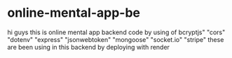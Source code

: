 ﻿# online-mental-app-be
 hi guys this is online mental app backend code by using of 
 bcryptjs"
    "cors"
    "dotenv"
    "express"
    "jsonwebtoken"
    "mongoose"
    "socket.io"
    "stripe"
    these are been using in this backend by deploying with render

